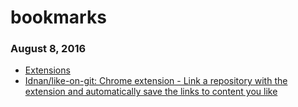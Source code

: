 # bookmarks

### August 8, 2016
- [Extensions](chrome://extensions/) 
- [Idnan/like-on-git: Chrome extension - Link a repository with the extension and automatically save the links to content you like](https://github.com/Idnan/like-on-git) 
